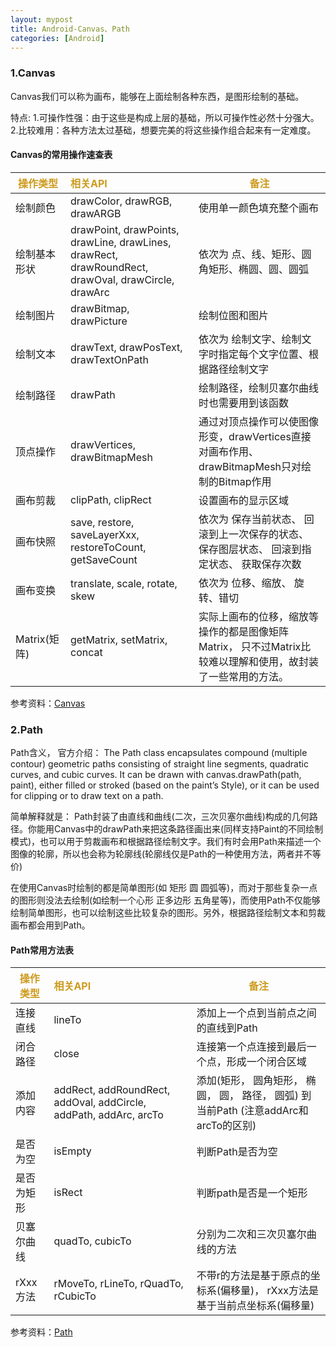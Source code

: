 ```yaml
---
layout: mypost
title: Android-Canvas、Path
categories: [Android]
---
```

### **1.Canvas**
Canvas我们可以称为画布，能够在上面绘制各种东西，是图形绘制的基础。

特点:
1.可操作性强：由于这些是构成上层的基础，所以可操作性必然十分强大。
2.比较难用：各种方法太过基础，想要完美的将这些操作组合起来有一定难度。

#### **Canvas的常用操作速查表**

|<font color=#CD9B1D>操作类型| <font color=#CD9B1D>相关API|<font color=#CD9B1D> 备注|
| ------------- |:-------------| -----|
| 绘制颜色 | drawColor, drawRGB, drawARGB | 使用单一颜色填充整个画布 |
| 绘制基本形状 | drawPoint, drawPoints, drawLine, drawLines, drawRect, drawRoundRect, drawOval, drawCircle, drawArc| 	依次为 点、线、矩形、圆角矩形、椭圆、圆、圆弧 |
| 绘制图片| drawBitmap, drawPicture| 	绘制位图和图片 |
| 绘制文本| drawText, drawPosText, drawTextOnPath| 	依次为 绘制文字、绘制文字时指定每个文字位置、根据路径绘制文字|
| 绘制路径| drawPath| 绘制路径，绘制贝塞尔曲线时也需要用到该函数|
| 顶点操作| drawVertices, drawBitmapMesh| 通过对顶点操作可以使图像形变，drawVertices直接对画布作用、 drawBitmapMesh只对绘制的Bitmap作用|
| 画布剪裁| clipPath, clipRect| 设置画布的显示区域|
| 画布快照| save, restore, saveLayerXxx, restoreToCount, getSaveCount| 	依次为 保存当前状态、 回滚到上一次保存的状态、 保存图层状态、 回滚到指定状态、 获取保存次数|
| 画布变换| translate, scale, rotate, skew| 依次为 位移、缩放、 旋转、错切|
| Matrix(矩阵)| getMatrix, setMatrix, concat| 实际上画布的位移，缩放等操作的都是图像矩阵Matrix， 只不过Matrix比较难以理解和使用，故封装了一些常用的方法。|
参考资料：[Canvas](http://developer.android.com/reference/android/graphics/Canvas.html)	

### **2.Path**

Path含义，  官方介绍：
The Path class encapsulates compound (multiple contour) geometric paths consisting of straight line segments, quadratic curves, and cubic curves. It can be drawn with canvas.drawPath(path, paint), either filled or stroked (based on the paint’s Style), or it can be used for clipping or to draw text on a path.

简单解释就是：
Path封装了由直线和曲线(二次，三次贝塞尔曲线)构成的几何路径。你能用Canvas中的drawPath来把这条路径画出来(同样支持Paint的不同绘制模式)，也可以用于剪裁画布和根据路径绘制文字。我们有时会用Path来描述一个图像的轮廓，所以也会称为轮廓线(轮廓线仅是Path的一种使用方法，两者并不等价)

在使用Canvas时绘制的都是简单图形(如 矩形 圆 圆弧等)，而对于那些复杂一点的图形则没法去绘制(如绘制一个心形 正多边形 五角星等)，而使用Path不仅能够绘制简单图形，也可以绘制这些比较复杂的图形。另外，根据路径绘制文本和剪裁画布都会用到Path。


#### **Path常用方法表**

|<font color=#CD9B1D>操作类型| <font color=#CD9B1D>相关API|<font color=#CD9B1D> 备注|
| ------------- |:-------------| -----|
| 连接直线 | lineTo | 添加上一个点到当前点之间的直线到Path |
|闭合路径 |close| 连接第一个点连接到最后一个点，形成一个闭合区域 |
|添加内容| addRect, addRoundRect, addOval, addCircle, addPath, addArc, arcTo| 添加(矩形， 圆角矩形， 椭圆， 圆， 路径， 圆弧) 到当前Path (注意addArc和arcTo的区别)|
|是否为空|isEmpty| 		判断Path是否为空|
|是否为矩形|isRect| 	判断path是否是一个矩形|
| 贝塞尔曲线|	quadTo, cubicTo|分别为二次和三次贝塞尔曲线的方法|
|rXxx方法|rMoveTo, rLineTo, rQuadTo, rCubicTo| 	不带r的方法是基于原点的坐标系(偏移量)， rXxx方法是基于当前点坐标系(偏移量)|
参考资料：[Path](http://developer.android.com/reference/android/graphics/Path.html)
	
		

		
		
		
	
	


		
		